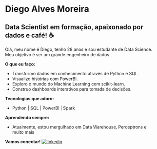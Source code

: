 # Diego Alves Moreira

##  **Data Scientist em formação, apaixonado por dados e café!** ☕️

Olá, meu nome é Diego, tenho 28 anos e sou estudante de Data Science. Meu objetivo é ser um grande engenheiro de dados.

**O que eu faço:**
* Transformo dados em conhecimento através de Python e SQL.
* Visualizo histórias com PowerBI.
* Exploro o mundo do Machine Learning com scikit-learn.
* Construo dashboards interativos para tomada de decisões.

**Tecnologias que adoro:**
* Python | SQL | PowerBI | Spark  

**Aprendendo sempre:**
* Atualmente, estou mergulhado em Data Warehouse, Perceptrons e muito mais

**Vamos conectar!** 
[![linkedin](https://img.shields.io/badge/linkedin-000?style=for-the-badge&logo=linkedin&logoColor=blue)](https://www.linkedin.com/in/diegoalvesmoreira/)
